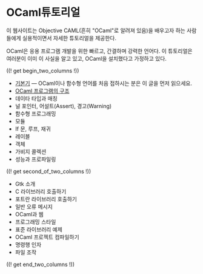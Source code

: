 <!-- ((! set title OCaml튜토리얼 !)) ((! set learn !)) -->
<!-- {{! input template/macros.mpp !}} -->

# OCaml튜토리얼

이 웹사이트는 Objective CAML(흔히 "OCaml"로 알려져 있음)을 배우고자 하는 사람들에게 실용적이면서 자세한 튜토리얼을 제공한다.

OCaml은 응용 프로그램 개발을 위한 빠르고, 간결하며 강력한 언어다. 이 튜토리얼은 여러분이 이미 이 사실을 알고 있고, OCaml을 설치했다고 가정하고 있다.

((! get begin_two_columns !))

* [기본기](basics.ko.html) — OCaml이나 함수형 언어를 처음 접하시는 분은 이 글을 먼저 읽으세요.
* [OCaml 프로그램의 구조](structure_of_ocaml_programs.ko.html)
* 데이타 타입과 매칭
* 널 포인터, 어설트(Assert), 경고(Warning)
* 함수형 프로그래밍
* 모듈
* If 문, 루프, 재귀
* 레이블
* 객체
* 가비지 콜렉션
* 성능과 프로파일링

((! get second_of_two_columns !))

* Gtk 소개
* C 라이브러리 호출하기
* 포트란 라이브러리 호출하기
* 일반 오류 메시지
* OCaml과 웹
* 프로그래밍 스타일
* 표준 라이브러리 예제
* OCaml 프로젝트 컴파일하기
* 명령행 인자
* 파일 조작

((! get end_two_columns !))

